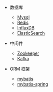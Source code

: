 * 数据库
  * [Mysql](/blog/database/mysql)
  * [Redis](/blog/database/redis)
  * [InfluxDB](/blog/database/influxdb)
  * [ElasticSearch](/blog/database/es)
  
* 中间件
  * [Zookeeper](/blog/database/middleware/zookeeper.md)
  * [Kafka](/blog/database/middleware/kafka.md)

* ORM 框架
  * [mybatis](/blog/database/mybatis/mybatis)
  * [mybatis-spring](/blog/database/mybatis/mybatis-spring)